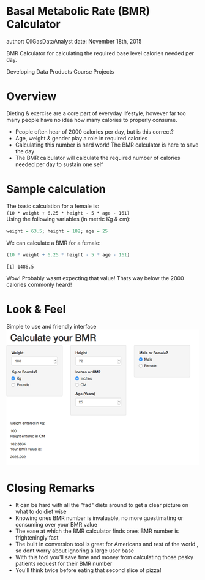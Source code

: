 Basal Metabolic Rate (BMR) Calculator
========================================================
author: OilGasDataAnalyst
date: November 18th, 2015

BMR Calculator for calculating the required base level calories needed per day.  

Developing Data Products Course Projects

Overview
========================================================

Dieting & exercise are a core part of everyday lifestyle, however
far too many people have no idea how many calories to properly consume. 

- People often hear of 2000 calories per day, but is this correct?
- Age, weight & gender play a role in required calories
- Calculating this number is hard work! The BMR calculator is here 
to save the day
- The BMR calculator will calculate the required number of calories needed 
per day to
sustain one self

Sample calculation
========================================================
The basic calculation for a female is:  
`(10 * weight + 6.25 * height - 5 * age - 161)`  
Using the following variables (in metric Kg & cm):  

```r
weight = 63.5; height = 182; age = 25
```

We can calculate a BMR for a female:  

```r
(10 * weight + 6.25 * height - 5 * age - 161)
```

```
[1] 1486.5
```
Wow! Probably wasnt expecting that value! Thats way below the 2000 
calories commonly heard!

Look & Feel
========================================================
Simple to use and friendly interface
![ScreenShot](Presentation-figure/screenshot.png)

Closing Remarks
========================================================
- It can be hard with all the "fad" diets around to get a clear picture 
on what to do diet wise
- Knowing ones BMR number is invaluable, no more guestimating or consuming
over your BMR value
- The ease at which the BMR calculator finds ones BMR number is frighteningly fast
- The built in conversion tool is great for Americans and rest of the world
, so dont worry about ignoring a large user base
- With this tool you'll save time and money from calculating those pesky patients 
request for their BMR number
- You'll think twice before eating that second slice of pizza!
